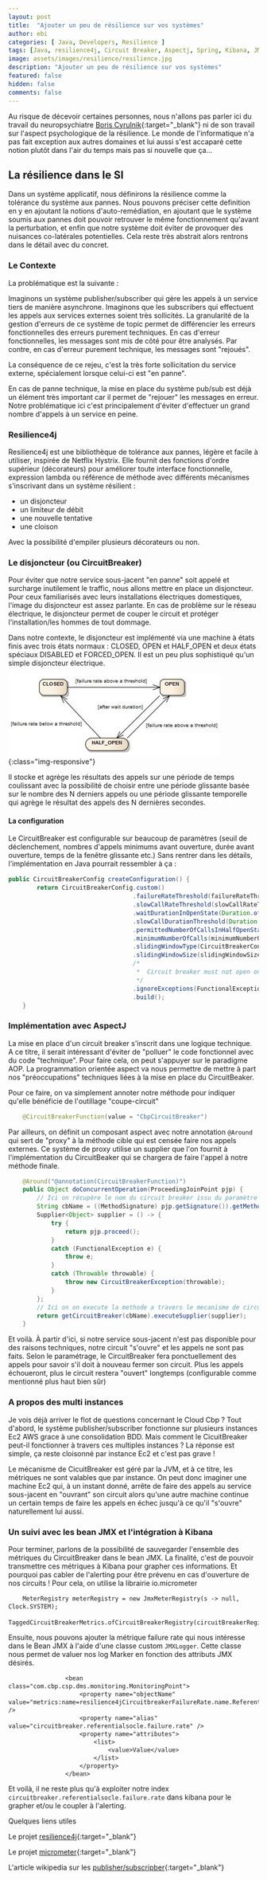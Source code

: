 ```yaml
---
layout: post
title:  "Ajouter un peu de résilience sur vos systèmes"
author: ebi
categories: [ Java, Developers, Resilience ]
tags: [Java, resilience4j, Circuit Breaker, Aspectj, Spring, Kibana, JMX]
image: assets/images/resilience/resilience.jpg
description: "Ajouter un peu de résilience sur vos systèmes"
featured: false
hidden: false
comments: false
---
```


Au risque de décevoir certaines personnes, nous n'allons pas parler ici du travail du neuropsychiatre [Boris Cyrulnik](https://fr.wikipedia.org/wiki/Boris_Cyrulnik){:target="_blank"} ni de son
travail sur l'aspect psychologique de la résilience. Le monde de l'informatique n'a pas fait exception aux autres domaines et lui aussi
s'est accaparé cette notion plutôt dans l'air du temps mais pas si nouvelle que ça...

## La résilience dans le SI

Dans un système applicatif, nous définirons la résilience comme la tolérance du système aux pannes. 
Nous pouvons préciser cette definition en y en ajoutant la notions d'auto-remédiation, en ajoutant que le système soumis aux pannes doit 
pouvoir retrouver le même fonctionnement qu'avant la perturbation, et enfin que notre système doit éviter de provoquer des nuisances co-latérales potentielles. 
Cela reste très abstrait alors rentrons dans le détail avec du concret.

### Le Contexte

La problématique est la suivante : 

Imaginons un système publisher/subscriber qui gère les appels à un service tiers de manière asynchrone. Imaginons que les subscribers qui effectuent les appels aux services
externes soient très sollicités. La granularité de la gestion d'erreurs de ce système de topic permet de différencier les erreurs fonctionnelles des erreurs purement techniques.
En cas d'erreur fonctionnelles, les messages sont mis de côté pour être analysés. Par contre, en cas d'erreur purement technique, les messages sont "rejoués".

La conséquence de ce rejeu, c'est la très forte sollicitation du service externe, spécialement lorsque celui-ci est "en panne".

En cas de panne technique, la mise en place du système pub/sub est déjà un élément très important car il permet de "rejouer" les messages en erreur.
Notre problématique ici c'est principalement d'éviter d'effectuer un grand nombre d'appels à un service en peine.

### Resilience4j

Resilience4j est une bibliothèque de tolérance aux pannes, légère et facile à utiliser, inspirée de Netflix Hystrix. 
Elle fournit des fonctions d'ordre supérieur (décorateurs) pour améliorer toute interface fonctionnelle, expression lambda ou référence de méthode 
avec différents mécanismes s'inscrivant dans un système résilient :
- un disjoncteur
- un limiteur de débit
- une nouvelle tentative
- une cloison

Avec la possibilité d'empiler plusieurs décorateurs ou non.

### Le disjoncteur (ou CircuitBreaker)

Pour éviter que notre service sous-jacent "en panne" soit appelé et surcharge inutilement le traffic, nous allons mettre en place un disjoncteur.
Pour ceux familiarisés avec leurs installations électriques domestiques, l'image du disjoncteur est assez parlante. En cas de problème sur le réseau électrique,
le disjoncteur permet de couper le circuit et protéger l'installation/les hommes de tout dommage.

Dans notre contexte, le disjoncteur est implémenté via une machine à états finis avec trois états normaux : CLOSED, OPEN et HALF_OPEN et deux états spéciaux DISABLED et FORCED_OPEN.
Il est un peu plus sophistiqué qu'un simple disjoncteur électrique.

![image](/assets/images/resilience/state_machine.jpg){:class="img-responsive"}

Il stocke et agrège les résultats des appels sur une période de temps coulissant avec la possibilité de choisir entre une période glissante basée sur le nombre des N derniers appels 
ou une période glissante temporelle qui agrège le résultat des appels des N dernières secondes.

#### La configuration

Le CircuitBreaker est configurable sur beaucoup de paramètres
(seuil de déclenchement, nombres d'appels minimums avant ouverture, durée avant ouverture, temps de la fenêtre glissante etc.)
Sans rentrer dans les détails, l'implémentation en Java pourrait ressembler à ça :

```java
public CircuitBreakerConfig createConfiguration() {
        return CircuitBreakerConfig.custom()
                                   .failureRateThreshold(failureRateThreshold)
                                   .slowCallRateThreshold(slowCallRateThreshold)
                                   .waitDurationInOpenState(Duration.ofMillis(waitDurationInOpenState))
                                   .slowCallDurationThreshold(Duration.ofSeconds(slowCallDurationThreshold))
                                   .permittedNumberOfCallsInHalfOpenState(permittedNumberOfCallsInHalfOpenState)
                                   .minimumNumberOfCalls(minimumNumberOfCalls)
                                   .slidingWindowType(CircuitBreakerConfig.SlidingWindowType.TIME_BASED)
                                   .slidingWindowSize(slidingWindowSize)
                                   /*
                                    *  Circuit breaker must not open on functional, retry is useless.
                                    */
                                   .ignoreExceptions(FunctionalException.class)
                                   .build();
    }
```

### Implémentation avec AspectJ

La mise en place d'un circuit breaker s'inscrit dans une logique technique. A ce titre, il serait intéressant d'éviter de "polluer" le code
fonctionnel avec du code "technique". Pour faire cela, on peut s'appuyer sur le paradigme AOP. La programmation orientée aspect va nous permettre
de mettre à part nos "préoccupations" techniques liées à la mise en place du CircuitBeaker.

Pour ce faire, on va simplement annoter notre méthode pour indiquer qu'elle bénéficie de l'outillage "coupe-circuit"

```java
    @CircuitBreakerFunction(value = "CbpCircuitBreaker")
```

Par ailleurs, on définit un composant aspect avec notre annotation `@Around` qui sert de "proxy" à la méthode cible qui est censée faire nos appels externes.
Ce système de proxy utilise un supplier que l'on fournit à l'implémentation du CircuitBeaker qui se chargera de faire l'appel à notre méthode finale.

```java
    @Around("@annotation(CircuitBreakerFunction)")
    public Object doConcurrentOperation(ProceedingJoinPoint pjp) {
        // Ici on récupère le nom du circuit breaker issu du paramètre de l'annotation
        String cbName = ((MethodSignature) pjp.getSignature()).getMethod().getAnnotation(CircuitBreakerFunction.class).value();
        Supplier<Object> supplier = () -> {
            try {
                return pjp.proceed();
            }
            catch (FunctionalException e) {
                throw e;
            }
            catch (Throwable throwable) {
                throw new CircuitBreakerException(throwable);
            }
        };
        // Ici on on execute la methode a travers le mecanisme de circuit breaker
        return getCircuitBreaker(cbName).executeSupplier(supplier);
    }
```


Et voilà.
À partir d'ici, si notre service sous-jacent n'est pas disponible pour des raisons techniques, notre circuit "s'ouvre" et
les appels ne sont pas faits. Selon le paramétrage, le CircuitBreaker fera ponctuellement des appels pour savoir s'il doit à nouveau fermer son circuit.
Plus les appels échoueront, plus le circuit restera "ouvert" longtemps (configurable comme mentionné plus haut bien sûr)

### A propos des multi instances

Je vois déjà arriver le flot de questions concernant le Cloud Cbp ? 
Tout d'abord, le système publisher/subscriber fonctionne sur plusieurs instances Ec2 AWS grace à une consolidation BDD.
Mais comment le CicuitBreaker peut-il fonctionner à travers ces multiples instances ?
La réponse est simple, ça reste cloisonné par instance Ec2 et c'est pas grave !

Le mécanisme de CicuitBreaker est géré par la JVM, et à ce titre, les métriques ne sont valables que par instance. On peut donc
imaginer une machine Ec2 qui, à un instant donné, arrête de faire des appels au service sous-jacent en "ouvrant" son circuit alors 
qu'une autre machine continue un certain temps de faire les appels en échec jusqu'à ce qu'il "s'ouvre" naturellement lui aussi.

### Un suivi avec les bean JMX et l'intégration à Kibana

Pour terminer, parlons de la possibilité de sauvegarder l'ensemble des métriques du CircuitBreaker dans le bean JMX.
La finalité, c'est de pouvoir transmettre ces métriques à Kibana pour grapher ces informations. Et pourquoi pas cabler de l'alerting
pour être prévenu en cas d'ouverture de nos circuits !
Pour cela, on utilise la librairie io.micrometer

```
    MeterRegistry meterRegistry = new JmxMeterRegistry(s -> null, Clock.SYSTEM);
    TaggedCircuitBreakerMetrics.ofCircuitBreakerRegistry(circuitBreakerRegistry).bindTo(meterRegistry);
```

Ensuite, nous pouvons ajouter la métrique failure rate qui nous intéresse dans le Bean JMX à l'aide 
d'une classe custom `JMXLogger`. Cette classe nous permet de valuer nos log Marker en fonction des attributs JMX désirés.

```
                <bean class="com.cbp.csp.dms.monitoring.MonitoringPoint">
                    <property name="objectName" value="metrics:name=resilience4jCircuitbreakerFailureRate.name.ReferentialSocleCircuitBreaker" />
                    <property name="alias" value="circuitbreaker.referentialsocle.failure.rate" />
                    <property name="attributes">
                        <list>
                            <value>Value</value>
                        </list>
                    </property>
                </bean>
```
                
Et voilà, il ne reste plus qu'à exploiter notre index `circuitbreaker.referentialsocle.failure.rate` dans kibana pour le grapher et/ou le coupler
à l'alerting.

Quelques liens utiles

Le projet [resilience4j](https://resilience4j.readme.io/docs/getting-started){:target="_blank"} 

Le projet [micrometer](https://micrometer.io/){:target="_blank"} 

L'article wikipedia sur les [publisher/subscripber](https://fr.wikipedia.org/wiki/Publish-subscribe){:target="_blank"} 
